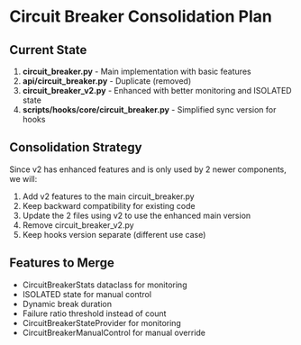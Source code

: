# Circuit Breaker Consolidation Plan

## Current State
1. **circuit_breaker.py** - Main implementation with basic features
2. **api/circuit_breaker.py** - Duplicate (removed)
3. **circuit_breaker_v2.py** - Enhanced with better monitoring and ISOLATED state
4. **scripts/hooks/core/circuit_breaker.py** - Simplified sync version for hooks

## Consolidation Strategy
Since v2 has enhanced features and is only used by 2 newer components, we will:
1. Add v2 features to the main circuit_breaker.py
2. Keep backward compatibility for existing code
3. Update the 2 files using v2 to use the enhanced main version
4. Remove circuit_breaker_v2.py
5. Keep hooks version separate (different use case)

## Features to Merge
- CircuitBreakerStats dataclass for monitoring
- ISOLATED state for manual control
- Dynamic break duration
- Failure ratio threshold instead of count
- CircuitBreakerStateProvider for monitoring
- CircuitBreakerManualControl for manual override